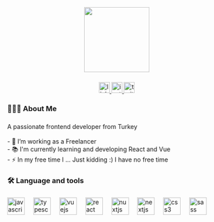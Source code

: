 <div align="center">
  <img height="150" src="https://camo.githubusercontent.com/62da68eb62b1e5f175f7d1f0191dd89a653d7908feb22d37d4a0ab07365d6791/68747470733a2f2f6d656469612e67697068792e636f6d2f6d656469612f4d3967624264396e6244724f5475314d71782f67697068792e676966"  />
</div>

###

<div align="center">
  <a href="https://linkedin.com/in/yunusdogru" target="_blank">
    <img src="https://img.shields.io/static/v1?message=LinkedIn&logo=linkedin&label=&color=4682A9&logoColor=white&labelColor=&style=for-the-badge" height="25" alt="linkedin logo"  />
  </a>
  <a href="https://instagram.com/_yunusdogru" target="_blank">
    <img src="https://img.shields.io/static/v1?message=Instagram&logo=instagram&label=&color=974EC3&logoColor=white&labelColor=&style=for-the-badge" height="25" alt="instagram logo"  />
  </a>
  <a href="https://twitter.com/YunusDogru_" target="_blank">
    <img src="https://img.shields.io/static/v1?message=Twitter&logo=twitter&label=&color=4682A9&logoColor=white&labelColor=&style=for-the-badge" height="25" alt="twitter logo"  />
  </a>
</div>

###

<h3 align="left">👨🏻‍💻  About Me</h3>

###

<p align="left">A passionate frontend developer from Turkey<br><br>- 🔭 I’m working as a Freelancer<br>- 📚 I'm currently learning and developing React and Vue<br>- ⚡ In my free time I ... Just kidding :) I have no free time</p>

###

<h3 align="left">🛠 Language and tools</h3>

###

<div align="left">
  <img src="https://cdn.jsdelivr.net/gh/devicons/devicon/icons/javascript/javascript-original.svg" height="40" alt="javascript logo"  />
  <img width="12" />
  <img src="https://cdn.jsdelivr.net/gh/devicons/devicon/icons/typescript/typescript-original.svg" height="40" alt="typescript logo"  />
  <img width="12" />
  <img src="https://cdn.jsdelivr.net/gh/devicons/devicon/icons/vuejs/vuejs-original.svg" height="40" alt="vuejs logo"  />
  <img width="12" />
  <img src="https://cdn.jsdelivr.net/gh/devicons/devicon/icons/react/react-original.svg" height="40" alt="react logo"  />
  <img width="12" />
  <img src="https://cdn.jsdelivr.net/gh/devicons/devicon/icons/nuxtjs/nuxtjs-original.svg" height="40" alt="nuxtjs logo"  />
  <img width="12" />
  <img src="https://cdn.jsdelivr.net/gh/devicons/devicon/icons/nextjs/nextjs-original.svg" height="40" alt="nextjs logo"  />
  <img width="12" />
  <img src="https://cdn.jsdelivr.net/gh/devicons/devicon/icons/css3/css3-original.svg" height="40" alt="css3 logo"  />
  <img width="12" />
  <img src="https://cdn.jsdelivr.net/gh/devicons/devicon/icons/sass/sass-original.svg" height="40" alt="sass logo"  />
</div>

###
